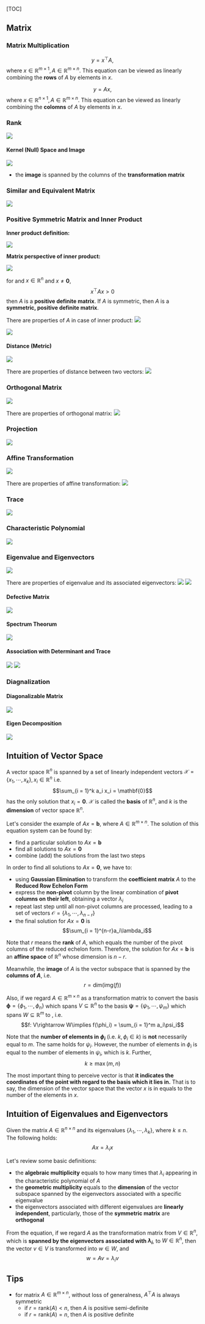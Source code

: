 [TOC]

## Matrix
### Matrix Multiplication
$$y = x^\top A, $$ where $x\in \mathbb{R}^{m\times 1}, A\in \mathbb{R}^{m\times n}$. This equation can be viewed as linearly combining the **rows** of $A$ by elements in $x$.

$$y = Ax, $$ where $x\in \mathbb{R}^{n\times 1}, A\in \mathbb{R}^{m\times n}$. This equation can be viewed as linearly combining the **colomns** of $A$ by elements in $x$.

### Rank
![](../../Resources/mml/rank.png)

#### Kernel (Null) Space and Image
![](../../Resources/mml/kernel%20and%20image.png)

- the **image** is spanned by the columns of the **transformation matrix**

### Similar and Equivalent Matrix
![](../../Resources/mml/similar%20matrix.png)

### Positive Symmetric Matrix and Inner Product

**Inner product definition:**

![](../../Resources/mml/inner%20product%20def.png)

**Matrix perspective of inner product:**

![](../../Resources/mml/inner%20product.png)

for and $x\in \mathbb{R}^n$ and $x\ne \mathbf{0}$, $$x^\top A x>0$$
then $A$ is a **positive definite matrix**. If $A$ is symmetric, then $A$ is a **symmetric, positive definite matrix**.

There are properties of $A$ in case of inner product:
![](../../Resources/mml/property%20of%20inner%20product.png)


![](../../Resources/mml/positive%20semidefinite%20matrix.png)
#### Distance (Metric)

![](../../Resources/mml/distance%20definition.png)

There are properties of distance between two vectors:
![](../../Resources/mml/property%20of%20distance.png)

### Orthogonal Matrix
![](../../Resources/mml/orthoganal%20matrix.png)

There are properties of orthogonal matrix:
![](../../Resources/mml/property%20of%20orthogonal%20matrix.png)

### Projection
![](../../Resources/mml/projection.png)
### Affine Transformation
![](../../Resources/mml/hyperplane.png)

There are properties of affine transformation:
![](../../Resources/mml/property%20of%20hyperplane.png)

### Trace
![](../../Resources/mml/trace.png)

### Characteristic Polynomial
![](../../Resources/mml/polynomial.png)

### Eigenvalue and Eigenvectors
![](../../Resources/mml/eigenvalue.png)

There are properties of eigenvalue and its associated eigenvectors:
![](../../Resources/mml/property%20of%20eigenvalue.png)
![](../../Resources/mml/geometric%20multiplicity.png)

#### Defective Matrix
![](../../Resources/mml/defective.png)

#### Spectrum Theorum
![](../../Resources/mml/spectral%20theorem.png)

#### Association with Determinant and Trace
![](../../Resources/mml/property%20of%20eigenvalue%203.png)
![](../../Resources/mml/property%20of%20eigenvalue%202.png)

### Diagnalization
#### Diagonalizable Matrix
![](../../Resources/mml/diagnalizable.png)

#### Eigen Decomposition
![](../../Resources/mml/eigendecomposition.png)

## Intuition of Vector Space
A vector space $\mathbb{R}^n$ is spanned by a set of linearly independent vectors $\mathcal{X} = \{x_1,\cdots,x_k\}, x_i\in \mathbb{R}^n$ i.e. $$\sum_{i = 1}^k a_i x_i = \mathbf{0}$$ has the only solution that $x_i = \mathbf{0}$. $\mathcal{X}$ is called the **basis** of $\mathbb{R}^n$, and $k$ is the **dimension** of vector space $\mathbb{R}^n$.

Let's consider the example of $Ax = \mathbf{b}$, where $A\in \mathbb{R}^{m\times n}$. The solution of this equation system can be found by:
- find a particular solution to $Ax = \mathbf{b}$
- find all solutions to $Ax = \mathbf{0}$
- combine (add) the solutions from the last two steps

In order to find all solutions to $Ax = \mathbf{0}$, we have to:
- using **Gaussian Elimination** to transform the **coefficient matrix** $A$ to the **Reduced Row Echelon Form**
- express the **non-pivot** column by the linear combination of **pivot columns on their left**, obtaining a vector $\lambda_i$
- repeat last step until all non-pivot columns are processed, leading to a set of vectors $\mathcal{O} = \{\lambda_1, \cdots, \lambda_{n-r}\}$
- the final solution for $Ax = \mathbf{0}$ is $$\sum_{i = 1}^{n-r}a_i\lambda_i$$

Note that $r$ means the **rank** of $A$, which equals the number of the pivot columns of the reduced echelon form. Therefore, the solution for $Ax = \mathbf{b}$ is an **affine space** of $\mathbb{R}^n$ whose dimension is $n-r$.

Meanwhile, the **image** of $A$ is the vector subspace that is spanned by the **columns of $A$**, i.e. $$r = \mathsf{dim}(\mathsf{img}(f))$$

Also, if we regard $A\in \mathbb{R}^{m\times n}$ as a transformation matrix to convert the basis $\boldsymbol{\phi} = \{\phi_1,\cdots, \phi_n\}$ which spans $V\subseteq \mathbb{R}^n$ to the basis $\boldsymbol{\psi} = \{\psi_1,\cdots, \psi_m\}$ which spans $W\subseteq \mathbb{R}^m$ to , i.e.
$$f: V\rightarrow W\implies f(\phi_i) = \sum_{i = 1}^m a_i\psi_i$$

Note that the **number of elements in $\phi_i$** (i.e. $k, \phi_i \in k$) is **not** necessarily equal to $m$. The same holds for $\psi_i$. However, the number of elements in $\phi_i$ is equal to the number of elements in $\psi_i$, which is $k$. Further, $$k \ge \max(m,n)$$

The most important thing to perceive vector is that **it indicates the coordinates of the point with regard to the basis which it lies in.** That is to say, the dimension of the vector space that the vector $x$ is in equals to the number of the elements in $x$.

## Intuition of Eigenvalues and Eigenvectors

Given the matrix $A\in \mathbb{R}^{n\times n}$ and its eigenvalues $\{\lambda_1, \cdots, \lambda_k\}$, where $k\le n$. The following holds: $$Ax = \lambda_i x$$

Let's review some basic definitions:
- the **algebraic multiplicity** equals to how many times that $\lambda_i$ appearing in the characteristic polynomial of $A$
- the **geometric multiplicity** equals to the **dimension** of the vector subspace spanned by the eigenvectors associated with a specific eigenvalue
- the eigenvectors associated with different eigenvalues are **linearly independent**, particularly, those of the **symmetric matrix** are **orthogonal**

From the equation, if we regard $A$ as the transformation matrix from $V\in \mathbb{R}^n$, which is **spanned by the eigenvectors associated with $\lambda_i$**, to $W\in \mathbb{R}^n$, then the vector $v\in V$ is transformed into $w\in W$, and $$w=Av = \lambda_i v$$

## Tips
- for matrix $A\in \mathbb{R}^{m\times n}$, without loss of generalness, $A^\top A$ is always symmetric
  - if $r = \mathsf{rank}(A) < n$, then $A$ is positive semi-definite
  - if $r = \mathsf{rank}(A) = n$, then $A$ is positive definite